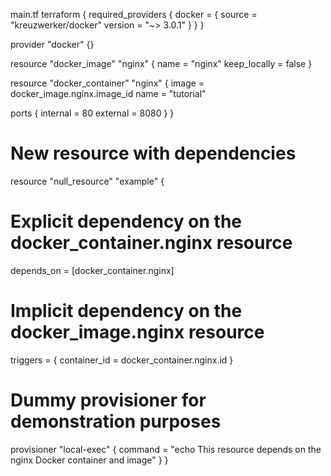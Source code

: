 main.tf
terraform {
  required_providers {
    docker = {
      source  = "kreuzwerker/docker"
      version = "~> 3.0.1"
    }
  }
}

provider "docker" {}

resource "docker_image" "nginx" {
  name         = "nginx"
  keep_locally = false
}

resource "docker_container" "nginx" {
  image = docker_image.nginx.image_id
  name  = "tutorial"

  ports {
    internal = 80
    external = 8080
  }
}

# New resource with dependencies
resource "null_resource" "example" {
  # Explicit dependency on the docker_container.nginx resource
  depends_on = [docker_container.nginx]

  # Implicit dependency on the docker_image.nginx resource
  triggers = {
    container_id = docker_container.nginx.id
  }

  # Dummy provisioner for demonstration purposes
  provisioner "local-exec" {
    command = "echo This resource depends on the nginx Docker container and image"
  }
}
